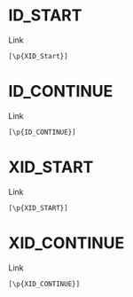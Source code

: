 # ID_START
Link

```ygg
[\p{XID_Start}]
```

# ID_CONTINUE
Link

```ygg
[\p{ID_CONTINUE}]
```

# XID_START
Link

```ygg
[\p{XID_START}]
```

# XID_CONTINUE
Link

```ygg
[\p{XID_CONTINUE}]
```
